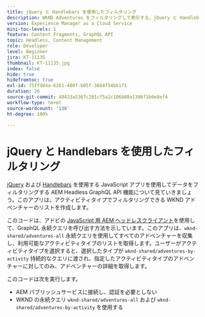 ```yaml
---
title: jQuery と Handlebars を使用したフィルタリング
description: WKND Adventures をフィルタリングして表示する、jQuery と Handlebars を使用した JavaScript 実装。.
version: Experience Manager as a Cloud Service
mini-toc-levels: 1
feature: Content Fragments, GraphQL API
topic: Headless, Content Management
role: Developer
level: Beginner
jira: KT-11135
thumbnail: KT-11135.jpg
index: false
hide: true
hidefromtoc: true
exl-id: 75ffd84a-62b1-480f-b05f-3664f54bb171
duration: 26
source-git-commit: 48433a5367c281cf5a1c106b08a1306f1b0e8ef4
workflow-type: tm+mt
source-wordcount: '138'
ht-degree: 100%

---
```


# jQuery と Handlebars を使用したフィルタリング

 [jQuery](https://jquery.com/) および [Handlebars](https://handlebarsjs.com/) を使用する JavaScript アプリを使用してデータをフィルタリングする AEM Headless GraphQL API 機能について見ていきましょう。このアプリは、アクティビティタイプでフィルタリングできる WKND アドベンチャーのリストを作成します。

このコードは、アドビの [JavaScript 用 AEM ヘッドレスクライアント](https://github.com/adobe/aem-headless-client-js/blob/main/api-reference.md)を使用して、GraphQL 永続クエリを呼び出す方法を示しています。このアプリは、`wknd-shared/adventures-all` 永続クエリを使用してすべてのアドベンチャーを収集し、利用可能なアクティビティタイプのリストを取得します。ユーザーがアクティビティタイプを選択すると、選択したタイプが `wknd-shared/adventures-by-activity` 持続的なクエリに渡され、指定したアクティビティタイプのアドベンチャーに対してのみ、アドベンチャーの詳細を取得します。

このコードは次を実行します。

+ AEM パブリッシュサービスに接続し、認証を必要としない
+ WKND の永続クエリ `wknd-shared/adventures-all` および `wknd-shared/adventures-by-activity` を使用する
